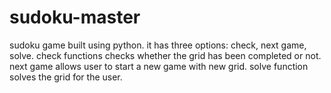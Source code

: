 # sudoku-master
sudoku game built using python. it has three options: check, next game, solve. check functions checks whether the grid has been completed or not. next game allows user to start a new game with new grid. solve function solves the grid for the user.
